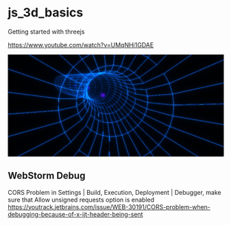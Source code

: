 # js_3d_basics

Getting started with threejs

https://www.youtube.com/watch?v=UMqNHi1GDAE

![Preview](https://github.com/Christian-Adler/js_3d_basics/blob/main/preview.jpg?raw=true)

## WebStorm Debug

CORS Problem
in Settings | Build, Execution, Deployment | Debugger, make sure that Allow unsigned requests option is enabled
https://youtrack.jetbrains.com/issue/WEB-30191/CORS-problem-when-debugging-because-of-x-ijt-header-being-sent
